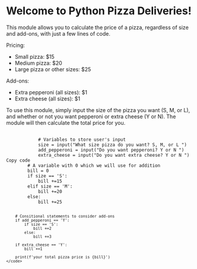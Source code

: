<!DOCTYPE html>
<html>
<head>
</head>
<body>
	<h1>Welcome to Python Pizza Deliveries!</h1>
	<p>This module allows you to calculate the price of a pizza, regardless of size and add-ons, with just a few lines of code.</p>
	<p>Pricing:</p>
	<ul>
		<li>Small pizza: $15</li>
		<li>Medium pizza: $20</li>
		<li>Large pizza or other sizes: $25</li>
	</ul>
	<p>Add-ons:</p>
	<ul>
		<li>Extra pepperoni (all sizes): $1</li>
		<li>Extra cheese (all sizes): $1</li>
	</ul>
	<p>To use this module, simply input the size of the pizza you want (S, M, or L), and whether or not you want pepperoni or extra cheese (Y or N). The module will then calculate the total price for you.</p>
	<pre>
		<code>
			# Variables to store user's input
			size = input("What size pizza do you want? S, M, or L ")
			add_pepperoni = input("Do you want pepperoni? Y or N ")
			extra_cheese = input("Do you want extra cheese? Y or N ")
Copy code
		# A variable with 0 which we will use for addition
		bill = 0
		if size == 'S':
		    bill +=15
		elif size == 'M':
		    bill +=20
		else:
		    bill +=25
		    
		# Consitional statements to consider add-ons
		if add_pepperoni == 'Y':
		    if size == 'S':
		        bill +=2
		    else:
		        bill +=3
		        
		if extra_cheese == 'Y':
		    bill +=1
		    
		print(f'your total pizza price is {bill}')
	</code>
</pre>
</body>
</html>
